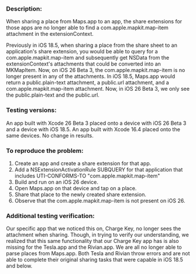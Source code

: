 ### Description:
When sharing a place from Maps.app to an app, the share extensions for those apps are no longer able to find a com.apple.mapkit.map-item attachment in the extensionContext.

Previously in iOS 18.5, when sharing a place from the share sheet to an application's share extension, you would be able to query for a com.apple.mapkit.map-item and subsequently get NSData from the extensionContext's attachments that could be converted into an MKMapItem. Now, on iOS 26 Beta 3, the com.apple.mapkit.map-item is no longer present in any of the attachments. In iOS 18.5, Maps.app would return a public.plain-text attachment, a public.url attachment, and a com.apple.mapkit.map-item attachment. Now, in iOS 26 Beta 3, we only see the public.plain-text and the public.url.

### Testing versions:
An app built with Xcode 26 Beta 3 placed onto a device with iOS 26 Beta 3 and a device with iOS 18.5.
An app built with Xcode 16.4 placed onto the same devices. No change in results.

### To reproduce the problem:
1. Create an app and create a share extension for that app.
2. Add a NSExtensionActivationRule SUBQUERY for that application that includes UTI-CONFORMS-TO "com.apple.mapkit.map-item"
3. Build and run on an iOS 26 device.
4. Open Maps.app on that device and tap on a place.
5. Share that place to the newly created share extension.
6. Observe that the com.apple.mapkit.map-item is not present on iOS 26.

### Additional testing verification:
Our specific app that we noticed this on, Charge Key, no longer sees the attachment when sharing. Though, in trying to verify our understanding, we realized that this same functionality that our Charge Key app has is also missing for the Tesla.app and the Rivian.app. We are all no longer able to parse places from Maps.app. Both Tesla and Rivian throw errors and are not able to complete their original sharing tasks that were capable in iOS 18.5 and below.
